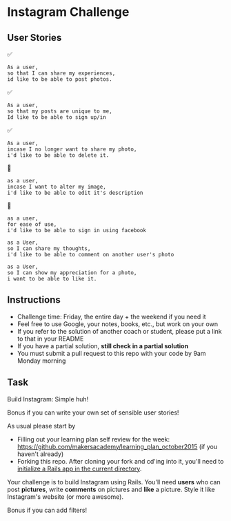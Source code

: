 Instagram Challenge
===================

User Stories
-------------
:white_check_mark:
```
As a user,
so that I can share my experiences,
id like to be able to post photos.
```
:white_check_mark:
```
As a user,
so that my posts are unique to me,
Id like to be able to sign up/in
```
:white_check_mark:
```
As a user,
incase I no longer want to share my photo,
i'd like to be able to delete it.
``` 
:construction:
```
as a user, 
incase I want to alter my image,
i'd like to be able to edit it's description
``` 
:construction:
```
as a user,
for ease of use,
i'd like to be able to sign in using facebook
```
```
as a User,
so I can share my thoughts,
i'd like to be able to comment on another user's photo
```
```
as a User,
so I can show my appreciation for a photo,
i want to be able to like it.
```


Instructions
-------
* Challenge time: Friday, the entire day + the weekend if you need it
* Feel free to use Google, your notes, books, etc., but work on your own
* If you refer to the solution of another coach or student, please put a link to that in your README
* If you have a partial solution, **still check in a partial solution**
* You must submit a pull request to this repo with your code by 9am Monday morning

Task
-----

Build Instagram: Simple huh!

Bonus if you can write your own set of sensible user stories!

As usual please start by

* Filling out your learning plan self review for the week: https://github.com/makersacademy/learning_plan_october2015 (if you haven't already)
* Forking this repo. After cloning your fork and cd'ing into it, you'll need to [initialize a Rails app in the current directory](http://blog.jasonmeridth.com/posts/create-rails-application-in-current-directory/).

Your challenge is to build Instagram using Rails. You'll need **users** who can post **pictures**, write **comments** on pictures and **like** a picture. Style it like Instagram's website (or more awesome).

Bonus if you can add filters!
